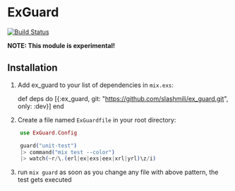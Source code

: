 # ExGuard

[![Build Status](https://travis-ci.org/slashmili/ex_guard.svg?branch=master)](https://travis-ci.org/slashmili/ex_guard)

**NOTE: This module is experimental!**

## Installation

  1. Add ex_guard to your list of dependencies in `mix.exs`:

        def deps do
          [{:ex_guard, git: "https://github.com/slashmili/ex_guard.git", only: :dev}]
        end

  2. Create a file named `ExGuardfile` in your root directory:
```elixir
    use ExGuard.Config

    guard("unit-test")
    |> command("mix test --color")
    |> watch(~r/\.(erl|ex|exs|eex|xrl|yrl)\z/i)
```
  
  3. run `mix guard` as soon as you change any file with above pattern, the test gets executed

